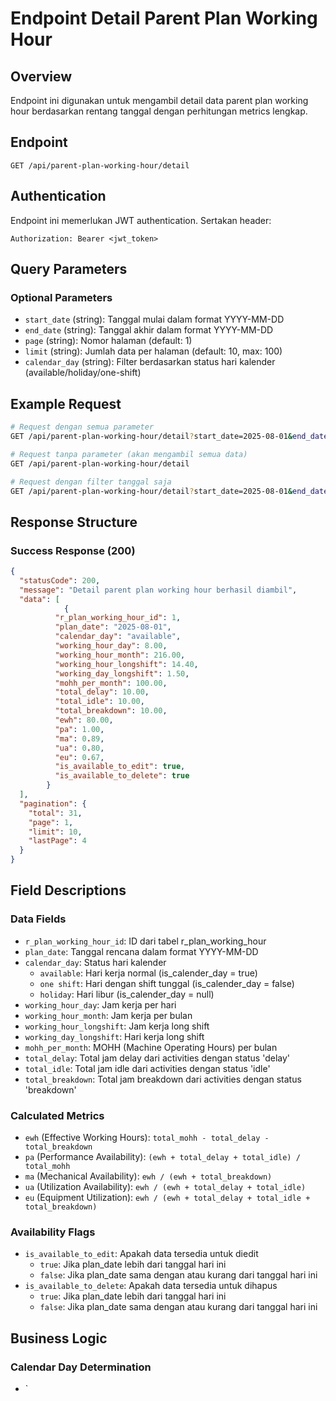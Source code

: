 # Endpoint Detail Parent Plan Working Hour

## Overview
Endpoint ini digunakan untuk mengambil detail data parent plan working hour berdasarkan rentang tanggal dengan perhitungan metrics lengkap.

## Endpoint
```
GET /api/parent-plan-working-hour/detail
```

## Authentication
Endpoint ini memerlukan JWT authentication. Sertakan header:
```
Authorization: Bearer <jwt_token>
```

## Query Parameters

### Optional Parameters
- `start_date` (string): Tanggal mulai dalam format YYYY-MM-DD
- `end_date` (string): Tanggal akhir dalam format YYYY-MM-DD  
- `page` (string): Nomor halaman (default: 1)
- `limit` (string): Jumlah data per halaman (default: 10, max: 100)
- `calendar_day` (string): Filter berdasarkan status hari kalender (available/holiday/one-shift)

## Example Request
```bash
# Request dengan semua parameter
GET /api/parent-plan-working-hour/detail?start_date=2025-08-01&end_date=2025-08-31&page=1&limit=10&calendar_day=available

# Request tanpa parameter (akan mengambil semua data)
GET /api/parent-plan-working-hour/detail

# Request dengan filter tanggal saja
GET /api/parent-plan-working-hour/detail?start_date=2025-08-01&end_date=2025-08-31
```

## Response Structure

### Success Response (200)
```json
{
  "statusCode": 200,
  "message": "Detail parent plan working hour berhasil diambil",
  "data": [
            {
          "r_plan_working_hour_id": 1,
          "plan_date": "2025-08-01",
          "calendar_day": "available",
          "working_hour_day": 8.00,
          "working_hour_month": 216.00,
          "working_hour_longshift": 14.40,
          "working_day_longshift": 1.50,
          "mohh_per_month": 100.00,
          "total_delay": 10.00,
          "total_idle": 10.00,
          "total_breakdown": 10.00,
          "ewh": 80.00,
          "pa": 1.00,
          "ma": 0.89,
          "ua": 0.80,
          "eu": 0.67,
          "is_available_to_edit": true,
          "is_available_to_delete": true
        }
  ],
  "pagination": {
    "total": 31,
    "page": 1,
    "limit": 10,
    "lastPage": 4
  }
}
```

## Field Descriptions

### Data Fields
- `r_plan_working_hour_id`: ID dari tabel r_plan_working_hour
- `plan_date`: Tanggal rencana dalam format YYYY-MM-DD
- `calendar_day`: Status hari kalender
  - `available`: Hari kerja normal (is_calender_day = true)
  - `one shift`: Hari dengan shift tunggal (is_calender_day = false)
  - `holiday`: Hari libur (is_calender_day = null)
- `working_hour_day`: Jam kerja per hari
- `working_hour_month`: Jam kerja per bulan
- `working_hour_longshift`: Jam kerja long shift
- `working_day_longshift`: Hari kerja long shift
- `mohh_per_month`: MOHH (Machine Operating Hours) per bulan
- `total_delay`: Total jam delay dari activities dengan status 'delay'
- `total_idle`: Total jam idle dari activities dengan status 'idle'
- `total_breakdown`: Total jam breakdown dari activities dengan status 'breakdown'

### Calculated Metrics
- `ewh` (Effective Working Hours): `total_mohh - total_delay - total_breakdown`
- `pa` (Performance Availability): `(ewh + total_delay + total_idle) / total_mohh`
- `ma` (Mechanical Availability): `ewh / (ewh + total_breakdown)`
- `ua` (Utilization Availability): `ewh / (ewh + total_delay + total_idle)`
- `eu` (Equipment Utilization): `ewh / (ewh + total_delay + total_idle + total_breakdown)`

### Availability Flags
- `is_available_to_edit`: Apakah data tersedia untuk diedit
  - `true`: Jika plan_date lebih dari tanggal hari ini
  - `false`: Jika plan_date sama dengan atau kurang dari tanggal hari ini
- `is_available_to_delete`: Apakah data tersedia untuk dihapus
  - `true`: Jika plan_date lebih dari tanggal hari ini
  - `false`: Jika plan_date sama dengan atau kurang dari tanggal hari ini

## Business Logic

### Calendar Day Determination
- `